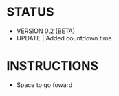 # STATUS
- VERSION
  0.2 (BETA)
- UPDATE |
  Added countdown time
# INSTRUCTIONS
- Space to go foward